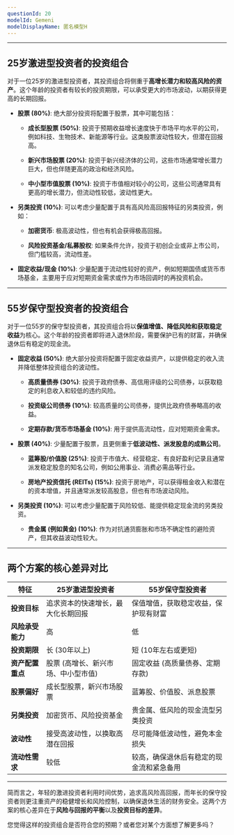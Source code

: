 ```yaml
---
questionId: 20
modelId: Gemeni
modelDisplayName: 匿名模型H
---
```

---

## 25岁激进型投资者的投资组合

对于一位25岁的激进型投资者，其投资组合将侧重于**高增长潜力和较高风险的资产**。这个年龄的投资者有较长的投资期限，可以承受更大的市场波动，以期获得更高的长期回报。

- **股票 (80%)**: 绝大部分投资将配置于股票，其中可能包括：
    
    - **成长型股票 (50%)**: 投资于预期收益增长速度快于市场平均水平的公司，例如科技、生物技术、新能源等行业。这类股票波动性较大，但潜在回报高。
        
    - **新兴市场股票 (20%)**: 投资于新兴经济体的公司，这些市场通常增长潜力巨大，但也伴随更高的政治和经济风险。
        
    - **中小型市值股票 (10%)**: 投资于市值相对较小的公司，这些公司通常具有更高的增长潜力，但流动性较低，波动性更大。
        
- **另类投资 (10%)**: 可以考虑少量配置于具有高风险高回报特征的另类投资，例如：
    
    - **加密货币**: 极高波动性，但也有机会获得极高回报。
        
    - **风险投资基金/私募股权**: 如果条件允许，投资于初创企业或非上市公司，但门槛较高，流动性差。
        
- **固定收益/现金 (10%)**: 少量配置于流动性较好的资产，例如短期国债或货币市场基金，主要用于应对短期资金需求或作为市场回调时的再投资机会。
    

---

## 55岁保守型投资者的投资组合

对于一位55岁的保守型投资者，其投资组合将以**保值增值、降低风险和获取稳定收益**为核心。这个年龄的投资者即将进入退休阶段，需要保护已有的财富，并确保退休后有稳定的现金流。

- **固定收益 (50%)**: 绝大部分投资将配置于固定收益资产，以提供稳定的收入流并降低整体投资组合的波动性。
    
    - **高质量债券 (30%)**: 投资于政府债券、高信用评级的公司债券，以获取稳定的利息收入和较低的违约风险。
        
    - **投资级公司债券 (10%)**: 较高质量的公司债券，提供比政府债券略高的收益。
        
    - **定期存款/货币市场基金 (10%)**: 用于提供高流动性，应对短期资金需求。
        
- **股票 (40%)**: 少量配置于股票，且更侧重于**低波动性、派发股息的成熟公司**。
    
    - **蓝筹股/价值股 (25%)**: 投资于市值大、经营稳定、有良好盈利记录且通常派发稳定股息的知名公司，例如公用事业、消费必需品等行业。
        
    - **房地产投资信托 (REITs) (15%)**: 投资于房地产，可以获得租金收入和潜在的资本增值，并且通常派发较高股息，但也有市场波动风险。
        
- **另类投资 (10%)**: 可以考虑少量配置于风险较低、能提供稳定现金流的另类投资。
    
    - **贵金属 (例如黄金) (10%)**: 作为对抗通货膨胀和市场不确定性的避险资产，但其收益波动性较大。
        

---

## 两个方案的核心差异对比

|特征|25岁激进型投资者|55岁保守型投资者|
|---|---|---|
|**投资目标**|追求资本的快速增长，最大化长期回报|保值增值，获取稳定收益，保护现有财富|
|**风险承受能力**|高|低|
|**投资期限**|长 (30年以上)|短 (10年左右或更短)|
|**资产配置重点**|股票 (高增长、新兴市场、中小型市值)|固定收益 (高质量债券、定期存款)|
|**股票偏好**|成长型股票，新兴市场股票|蓝筹股、价值股、派息股票|
|**另类投资**|加密货币、风险投资基金|贵金属、低风险的现金流型另类投资|
|**波动性**|接受高波动性，以换取高潜在回报|尽可能降低波动性，避免本金损失|
|**流动性需求**|较低|较高，确保退休后有稳定的现金流和紧急备用|

---

简而言之，年轻的激进投资者利用时间优势，追求高风险高回报，而年长的保守投资者则更注重资产的稳健增长和风险控制，以确保退休生活的财务安全。这两个方案的核心差异在于**风险与回报的平衡**以及**投资目标的差异**。

您觉得这样的投资组合是否符合您的预期？或者您对某个方面想了解更多吗？